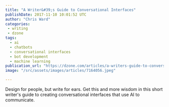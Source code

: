 ```yaml
---
title: "A Writer&#39;s Guide to Conversational Interfaces"
publishDate: 2017-11-10 10:01:52 UTC
author: "Chris Ward"
categories:
 - writing
 - dzone
tags:
  - ai
  - chatbots
  - conversational interfaces
  - bot development
  - machine learning
publication_url: "https://dzone.com/articles/a-writers-guide-to-conversational-interfaces"
image: "/src/assets/images/articles/7164056.jpeg"

---
```

Design for people, but write for ears. Get this and more wisdom in this short writer's guide to creating conversational interfaces that use AI to communicate.

